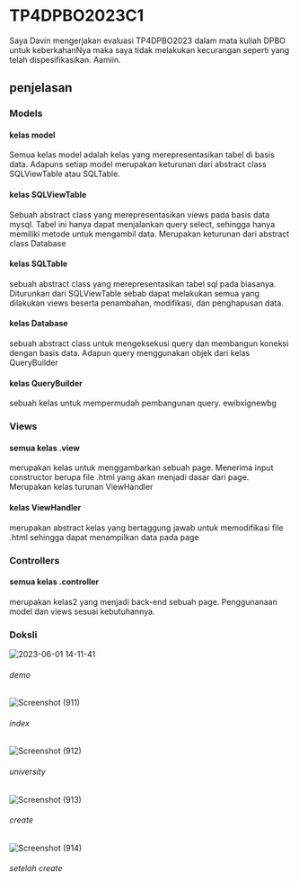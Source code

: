 # TP4DPBO2023C1

Saya Davin mengerjakan evaluasi TP4DPBO2023 dalam mata kuliah DPBO untuk keberkahanNya maka saya tidak melakukan kecurangan seperti yang telah dispesifikasikan. Aamiin.

## penjelasan



### Models
#### kelas model
Semua kelas model adalah kelas yang merepresentasikan tabel di basis data. Adapuns setiap model merupakan keturunan dari abstract class SQLViewTable atau SQLTable.

#### kelas SQLViewTable
Sebuah abstract class yang merepresentasikan views pada basis data mysql. Tabel ini hanya dapat menjalankan query select, sehingga hanya memiliki metode untuk mengambil data. Merupakan keturunan dari abstract class Database

#### kelas SQLTable
sebuah abstract class yang merepresentasikan tabel sql pada biasanya. Diturunkan dari SQLViewTable sebab dapat melakukan semua yang dilakukan views beserta penambahan, modifikasi, dan penghapusan data.

#### kelas Database
sebuah abstract class untuk mengeksekusi query dan membangun koneksi dengan basis data. Adapun query menggunakan objek dari kelas QueryBuilder

#### kelas QueryBuilder
sebuah kelas untuk mempermudah pembangunan query. ewibxignewbg

### Views
#### semua kelas .view
merupakan kelas untuk menggambarkan sebuah page. Menerima input constructor berupa file .html yang akan menjadi dasar dari page. Merupakan kelas turunan ViewHandler

#### kelas ViewHandler
merupakan abstract kelas yang bertaggung jawab untuk memodifikasi file .html sehingga dapat menampilkan data pada page

### Controllers
#### semua kelas .controller
merupakan kelas2 yang menjadi back-end sebuah page. Penggunanaan model dan views sesuai kebutuhannya.

### Doksli
![2023-06-01 14-11-41](https://github.com/davinUpi/TP4DPBO2023C1/assets/100902319/88773302-7023-4799-9327-d2690b50edf1)
###### demo

![Screenshot (911)](https://github.com/davinUpi/TP4DPBO2023C1/assets/100902319/5d70c9b7-a05f-4603-b13f-4071328933bc)
###### index


![Screenshot (912)](https://github.com/davinUpi/TP4DPBO2023C1/assets/100902319/c2c46216-0051-4f3f-9298-4ea42b3750e5)
###### university


![Screenshot (913)](https://github.com/davinUpi/TP4DPBO2023C1/assets/100902319/cf652c6e-44ac-4768-b578-7532d765bcfc)
###### create

![Screenshot (914)](https://github.com/davinUpi/TP4DPBO2023C1/assets/100902319/d554a466-0b5c-4909-ad7d-29a11e922754)
###### setelah create

